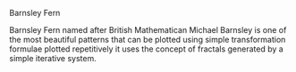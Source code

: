 Barnsley Fern

Barnsley Fern named after British Mathematican Michael Barnsley is one of the most beautiful patterns that can be plotted using simple transformation formulae plotted repetitively 
it uses the concept of fractals generated by a simple iterative system.
